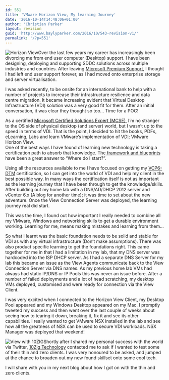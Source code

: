 ```yaml
---
id: 551
title: 'VMware Horizon View, My learning Journey'
date: '2016-10-14T14:48:06+01:00'
author: 'Christian Parker'
layout: revision
guid: 'http://www.baylyparker.com/2016/10/543-revision-v1/'
permalink: '/?p=551'
---
```


![Horizon View](https://i0.wp.com/www.baylyparker.com/wp-content/uploads/2016/10/view.jpg?resize=292%2C173)Over the last few years my career has increasingly been divorcing me from end user computer (Desktop) support. I have been designing, deploying and supporting SDDC solutions across multiple industries and countries. After leaving [Microsoft Premium Support](http://ie.linkedin.com/in/crispyire/), I thought I had left end user support forever, as I had moved onto enterprise storage and server virtualisation.

I was asked recently, to be onsite for an international bank to help with a number of projects to increase their infrastructure resilience and data centre migration. It became increasing evident that Virtual Desktop Infrastructure (VDI) solution was a very good fit for them. After an initial conversation, it was clear they thought so too… Time for a POC!

As a certified [Microsoft Certified Solutions Expert (MCSE)](https://www.microsoft.com/en-ie/learning/mcse-certification.aspx), I’m no stranger to the OS side of physical desktop (and server) world, but I wasn’t up to the speed in terms of VDI. That is the point, I decided to hit the books, PDFs, eLearning, Labs and learn VMware’s implementation of VDI; VMware Horizon View.  
One of the best ways I have found of learning new technology is taking a certification path to absorb that knowledge. The[ framework and blueprints](https://mylearn.vmware.com/mgrReg/plan.cfm?plan=64299&ui=www_cert) have been a great answer to “Where do I start?”.

Using all the resources available to me I have focused on getting my [VCP6-DTM](https://mylearn.vmware.com/mgrReg/plan.cfm?plan=64296&ui=www_cert) certification, so I can get into the world of VDI and help my client in the best possible way. In many ways the certification itself is not as important as the learning journey that I have been through to get the knowledge/skills.  
After building out my home lab with a DNS/AD/DHCP 2012 server and vCenter 6.x (A blog for another time); it was time to set about the new adventure. Once the View Connection Server was deployed, the learning journey real did start.

This was the time, I found out how important I really needed to combine all my VMware, Windows and networking skills to get a durable environment working. Learning for me, means making mistakes and learning from them…

So what I learnt was the basic foundation needs to be solid and stable for VDI as with any virtual infrastructure (Don’t make assumptions). There was also product specific learning to get the foundations right. This came together for me in that I had a limitation in my lab, that my DNS server was hardcoded into the ISP DHCP server. As I had a separate DNS Server for my lab this became an issue as the View Agents communicate back to the View Connection Server via DNS names. As my previous home lab VMs had always had static IP/DNS or IP Pools this was never an issue before. After a number of failed deployments and a lot of head scratching, my desktop VMs deployed, customised and were ready for connection via the View Client.

I was very excited when I connected to the Horizon View Client, my Desktop Pool appeared and my Windows Desktop appeared on my Mac. I promptly tweeted my success and then went over the last couple of weeks about seeing how to tearing it down, breaking it, fix it and see its other capabilities. I really wanted to get VMware NSX installed in the lab and see how all the greatness of NSX can be used to secure VDI workloads. NSX Manager was deployed that weekend!

![View with 10ZIG](https://i0.wp.com/www.baylyparker.com/wp-content/uploads/2016/10/VDI.jpg?resize=150%2C150)Shortly after I shared my personal success with the world via Twitter, [10Zig Technology](http://www.10zig.com/) contacted me to ask if I wanted to test some of their thin and zero clients. I was very honoured to be asked, and jumped at the chance to broaden out my new found skillset onto some cool tech.

I will share with you in my next blog about how I got on with the thin and zero clients.